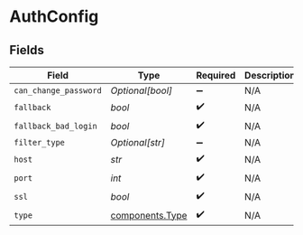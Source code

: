 # AuthConfig


## Fields

| Field                                              | Type                                               | Required                                           | Description                                        |
| -------------------------------------------------- | -------------------------------------------------- | -------------------------------------------------- | -------------------------------------------------- |
| `can_change_password`                              | *Optional[bool]*                                   | :heavy_minus_sign:                                 | N/A                                                |
| `fallback`                                         | *bool*                                             | :heavy_check_mark:                                 | N/A                                                |
| `fallback_bad_login`                               | *bool*                                             | :heavy_check_mark:                                 | N/A                                                |
| `filter_type`                                      | *Optional[str]*                                    | :heavy_minus_sign:                                 | N/A                                                |
| `host`                                             | *str*                                              | :heavy_check_mark:                                 | N/A                                                |
| `port`                                             | *int*                                              | :heavy_check_mark:                                 | N/A                                                |
| `ssl`                                              | *bool*                                             | :heavy_check_mark:                                 | N/A                                                |
| `type`                                             | [components.Type](../../models/components/type.md) | :heavy_check_mark:                                 | N/A                                                |
